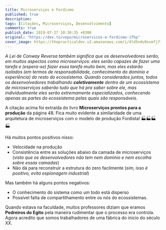 ```yaml
---
title: Microserviços e Fordismo
published: true
description: 
tags: [Citações, Microserviços, Desenvolvimento]
comments: true
publish_date: 2019-07-27 10:30:35 +0300
original: "https://dev.to/vepo/microservicos-e-fordismo-1fhp"
cover_image: https://thepracticaldev.s3.amazonaws.com/i/4ld5ndu9osmfj71y27v0.jpg
---
```


_A Lei de Conway Reversa também significa que os desenvolvedores serão, em muitos aspectos como microserviços: eles serão capazes de fazer uma tarefa e (espera-se) fazer essa tarefa muito bem, mas eles estarão isolados (em termos de responsabilidade, conhecimento do domínio e experiência) do resto do ecossistema. Quando considerados juntos, todos os desenvolvedores trabalhando **coletivamente** dentro de um ecossistema de microserviços saberão tudo que há pra saber sobre ele, mas individualmente eles serão extremamente especializados, conhecendo apenas as partes do ecossistema pelas  quais são responsáveis._

A citação acima foi extraída do livro **Microserviços prontos para a produção** da página 48. Fica muito evidente a similaridade de uma arquitetura de microserviços com o modelo de produção Fordista! 🏭🏭🏭🏭

Há muitos pontos positivos nisso:

* Velocidade na produção
* Consistência entre as soluções abaixo da camada de microserviços (_visto que os desenvolvedores não tem nem dominio e nem escolha sobre essas camadas_)
* Não dá para reconstruir a estrutura do zero facilmente (_sim, isso é positivo, evita espionagem industrial_)

Mas também há alguns pontos negativos:

* O conhecimento do sistema como um todo está disperso
* Possível falta de compartilhamento entre os nós do ecossistemas.

Quando estava na faculdade, muitos professores diziam que eramos **Pedreiros do Egito** pela maneira rudimentar que o processo era controla. Agora acredito que somos trabalhadores de uma fábrica do inicio do século XX.